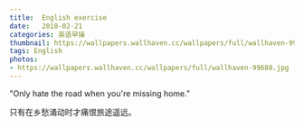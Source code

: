 ```yaml
---
title:  English exercise
date:   2018-02-21
categories: 英语早操
thumbnail: https://wallpapers.wallhaven.cc/wallpapers/full/wallhaven-99688.jpg
tags: English
photos:
- https://wallpapers.wallhaven.cc/wallpapers/full/wallhaven-99688.jpg
---
```


"Only hate the road when you're missing home."
<p>只有在乡愁涌动时才痛恨旅途遥远。</p>
